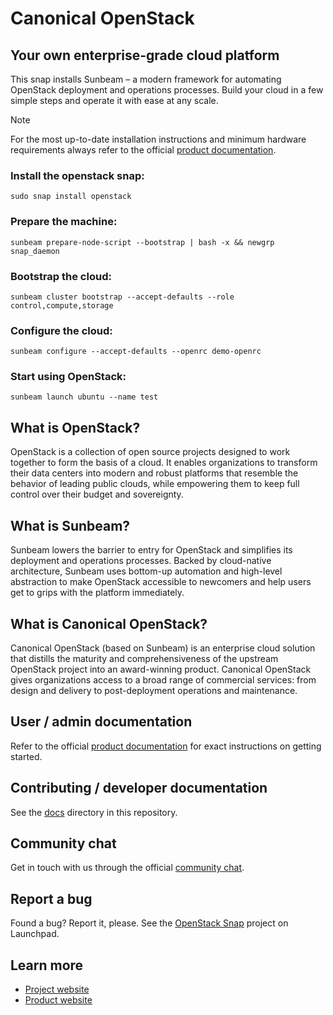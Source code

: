 # Canonical OpenStack

## Your own enterprise-grade cloud platform

This snap installs Sunbeam – a modern framework for automating OpenStack
deployment and operations processes. Build your cloud in a few simple steps and
operate it with ease at any scale.

> [!NOTE]
>
> For the most up-to-date installation instructions and minimum hardware
> requirements always refer to the official [product documentation][product-documentation].

### Install the openstack snap:

```
sudo snap install openstack
```

### Prepare the machine:

```
sunbeam prepare-node-script --bootstrap | bash -x && newgrp snap_daemon
```

### Bootstrap the cloud:

```
sunbeam cluster bootstrap --accept-defaults --role control,compute,storage
```

### Configure the cloud:

```
sunbeam configure --accept-defaults --openrc demo-openrc
```

### Start using OpenStack:

```
sunbeam launch ubuntu --name test
```

## What is OpenStack?

OpenStack is a collection of open source projects designed to work together to
form the basis of a cloud. It enables organizations to transform their data
centers into modern and robust platforms that resemble the behavior of leading
public clouds, while empowering them to keep full control over their budget and
sovereignty.

## What is Sunbeam?

Sunbeam lowers the barrier to entry for OpenStack and simplifies its deployment
and operations processes. Backed by cloud-native architecture, Sunbeam uses
bottom-up automation and high-level abstraction to make OpenStack accessible to
newcomers and help users get to grips with the platform immediately.

## What is Canonical OpenStack?

Canonical OpenStack (based on Sunbeam) is an enterprise cloud solution that
distills the maturity and comprehensiveness of the upstream OpenStack project
into an award-winning product. Canonical OpenStack gives organizations access
to a broad range of commercial services: from design and delivery to
post-deployment operations and maintenance.

## User / admin documentation

Refer to the official [product documentation][product-documentation] for exact
instructions on getting started.

## Contributing / developer documentation

See the [docs](./docs) directory in this repository.

## Community chat

Get in touch with us through the official [community chat][community-chat].

## Report a bug

Found a bug? Report it, please. See the [OpenStack Snap][snap-openstack] project
on Launchpad.

## Learn more

- [Project website][project-website]
- [Product website][product-website]

[community-chat]: https://matrix.to/#/#openstack-sunbeam:ubuntu.com
[product-documentation]: https://canonical-openstack.readthedocs-hosted.com/en/latest/
[product-website]: https://canonical.com/openstack
[project-website]: https://ubuntu.com/openstack
[snap-openstack]: https://bugs.launchpad.net/snap-openstack

